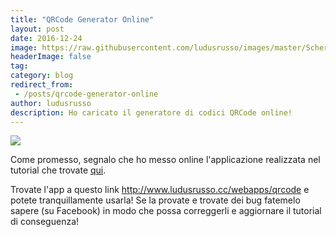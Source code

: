 ```yaml
---
title: "QRCode Generator Online"
layout: post
date: 2016-12-24
image: https://raw.githubusercontent.com/ludusrusso/images/master/Schermata%202016-12-24%20alle%2011.50.58.png
headerImage: false
tag:
category: blog
redirect_from:
 - /posts/qrcode-generator-online
author: ludusrusso
description: Ho caricato il generatore di codici QRCode online!
---
```


![](/assets/imgs/2016-12-24-qrcode-generator-online.markdown/Schermata%202016-12-24%20alle%2011.50.58.png)

Come promesso,
segnalo che ho messo online l'applicazione realizzata nel tutorial che trovate [qui](http://www.ludusrusso.cc/tutorial/python/flask/intro.html).

Trovate l'app a questo link <http://www.ludusrusso.cc/webapps/qrcode> e potete tranquillamente usarla! Se la provate e trovate dei bug fatemelo sapere (su Facebook) in modo che possa correggerli e aggiornare il tutorial di conseguenza! 